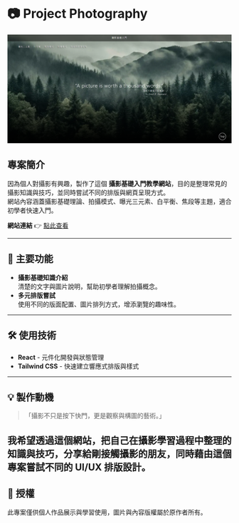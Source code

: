 # 📷 Project Photography

![封面圖](./readme/cover.png)

## 專案簡介

因為個人對攝影有興趣，製作了這個 **攝影基礎入門教學網站**，目的是整理常見的攝影知識與技巧，並同時嘗試不同的排版與網頁呈現方式。  
網站內容涵蓋攝影基礎理論、拍攝模式、曝光三元素、白平衡、焦段等主題，適合初學者快速入門。

**網站連結** 👉 [點此查看](https://moriciao.github.io/project-photography/)

---

## 📌 主要功能

- **攝影基礎知識介紹**  
  清楚的文字與圖片說明，幫助初學者理解拍攝概念。
- **多元排版嘗試**  
  使用不同的版面配置、圖片排列方式，增添瀏覽的趣味性。

---

## 🛠️ 使用技術

- **React** - 元件化開發與狀態管理
- **Tailwind CSS** - 快速建立響應式排版與樣式

---

## 💡 製作動機

> 「攝影不只是按下快門，更是觀察與構圖的藝術。」

## 我希望透過這個網站，把自己在攝影學習過程中整理的知識與技巧，分享給剛接觸攝影的朋友，同時藉由這個專案嘗試不同的 UI/UX 排版設計。

## 📄 授權

此專案僅供個人作品展示與學習使用，圖片與內容版權屬於原作者所有。
